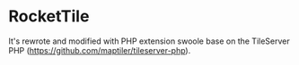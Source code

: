 # RocketTile
It's rewrote and modified with PHP extension swoole base on the TileServer PHP (https://github.com/maptiler/tileserver-php).

